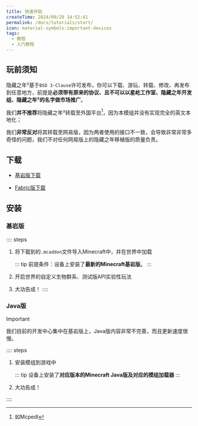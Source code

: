 ```yaml
---
title: 快速开始
createTime: 2024/09/29 14:52:41
permalink: /docs/tutorials/start/
icon: material-symbols:important-devices
tags:
  - 教程
  - 入门教程
---
```

## 玩前须知
隐藏之年²基于`BSD 3-Clause`许可发布，你可以下载、游玩、转载、修改、再发布到任意地方，前提是**必须带有原来的协议、且不可以以星屹工作室、隐藏之年开发组、隐藏之年²的名字做市场推广**。

我们**并不推荐**将隐藏之年²转载至外国平台[^脚注1]，因为本模组并没有实现完全的英文本地化；

我们**非常反对**将其转载至网易版，因为两者使用的接口不一致，会导致非常非常多奇怪的问题，我们不对任何网易版上的隐藏之年移植版的质量负责。

## 下载
- [基岩版下载](https://pan.huang1111.cn/s/xePzfV)

- [Fabric版下载](https://www.mcmod.cn/download/12453.html)

## 安装
### 基岩版

:::: steps
1. 将下载到的`.mcaddon`文件导入Minecraft中，并在世界中加载

   ::: tip
   前提条件：设备上安装了**最新的Minecraft基岩版**。
   :::

2. 开启世界的自定义生物群系、测试版API实验性玩法

3. 大功告成！
::::


### Java版
> [!IMPORTANT]
> 我们目前的开发中心集中在基岩版上，Java版内容非常不完善，而且更新速度很慢。 

:::: steps
1. 安装模组到游戏中

   ::: tip
   设备上安装了**对应版本的Minecraft Java版及对应的模组加载器**
   :::

2. 大功告成！

::::

[^脚注1]: 如Mcpedl